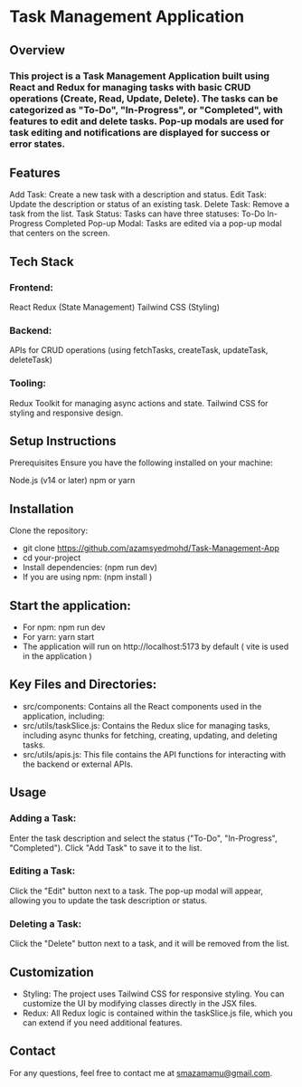 

# Task Management Application
## Overview
### This project is a Task Management Application built using React and Redux for managing tasks with basic CRUD operations (Create, Read, Update, Delete). The tasks can be categorized as "To-Do", "In-Progress", or "Completed", with features to edit and delete tasks. Pop-up modals are used for task editing and notifications are displayed for success or error states.

## Features
 Add Task: Create a new task with a description and status.
 Edit Task: Update the description or status of an existing task.
 Delete Task: Remove a task from the list.
 Task Status: Tasks can have three statuses:
  To-Do
  In-Progress
  Completed
 Pop-up Modal: Tasks are edited via a pop-up modal that centers on the screen.
## Tech Stack
### Frontend:

 React
 Redux (State Management)
 Tailwind CSS (Styling)
### Backend:

 APIs for CRUD operations (using fetchTasks, createTask, updateTask, deleteTask)
### Tooling:
  Redux Toolkit for managing async actions and state.
  Tailwind CSS for styling and responsive design.
## Setup Instructions
  Prerequisites
  Ensure you have the following installed on your machine:

  Node.js (v14 or later)
  npm or yarn
## Installation
 Clone the repository:

 -  git clone https://github.com/azamsyedmohd/Task-Management-App
 -  cd your-project
 -  Install dependencies: (npm run dev)
 -  If you are using npm: (npm install )

## Start the application:

 - For npm: npm run dev
 - For yarn: yarn start
 - The application will run on http://localhost:5173 by default ( vite is used in the application )


## Key Files and Directories:
 - src/components: Contains all the React components used in the application, including:
 - src/utils/taskSlice.js: Contains the Redux slice for managing tasks, including async thunks for fetching, creating, updating, and deleting tasks.
 - src/utils/apis.js: This file contains the API functions for interacting with the backend or external APIs.

## Usage
 ### Adding a Task:

   Enter the task description and select the status ("To-Do", "In-Progress", "Completed").
   Click "Add Task" to save it to the list.
 ### Editing a Task:

   Click the "Edit" button next to a task.
   The pop-up modal will appear, allowing you to update the task description or status.
 ### Deleting a Task:
   Click the "Delete" button next to a task, and it will be removed from the list.
## Customization
 - Styling: The project uses Tailwind CSS for responsive styling. You can customize the UI by modifying classes directly in the JSX files.
 - Redux: All Redux logic is contained within the taskSlice.js file, which you can extend if you need additional features.

## Contact
For any questions, feel free to contact me at smazamamu@gmail.com.
